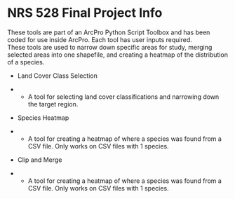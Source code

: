 # NRS 528 Final Project Info

These tools are part of an ArcPro Python Script Toolbox and has been coded for use inside ArcPro.  Each tool has user inputs required.  
These tools are used to narrow down specific areas for study, merging selected areas into one shapefile, and creating a heatmap of the distribution of a species.

- Land Cover Class Selection
- - A tool for selecting land cover classifications and narrowing down the target region.

- Species Heatmap
- - A tool for creating a heatmap of where a species was found from a CSV file.  Only works on CSV files with 1 species.

- Clip and Merge
- - A tool for creating a heatmap of where a species was found from a CSV file.  Only works on CSV files with 1 species.
